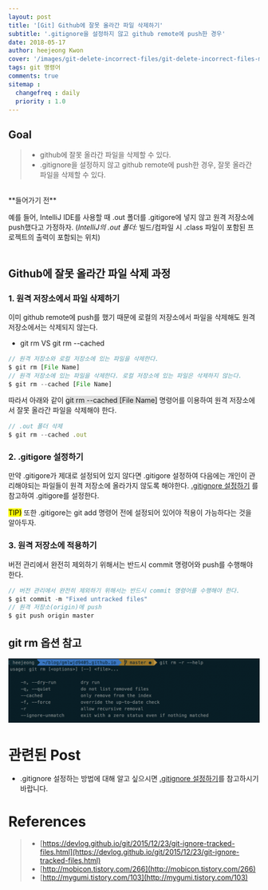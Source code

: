 ```yaml
---
layout: post
title: '[Git] Github에 잘못 올라간 파일 삭제하기'
subtitle: '.gitignore을 설정하지 않고 github remote에 push한 경우'
date: 2018-05-17
author: heejeong Kwon
cover: '/images/git-delete-incorrect-files/git-delete-incorrect-files-main.png'
tags: git 명령어
comments: true
sitemap :
  changefreq : daily
  priority : 1.0
---
```



## Goal
> - github에 잘못 올라간 파일을 삭제할 수 있다.
> - .gitignore을 설정하지 않고 github remote에 push한 경우, 잘못 올라간 파일을 삭제할 수 있다.

<br>
**들어가기 전**

예를 들어, IntelliJ IDE를 사용할 때 .out 폴더를 .gitigore에 넣지 않고 원격 저장소에 push했다고 가정하자.
(*IntelliJ의 .out 폴더:*  빌드/컴파일 시 .class 파일이 포함된 프로젝트의 출력이 포함되는 위치)
<br>
<br>


## Github에 잘못 올라간 파일 삭제 과정
### 1. 원격 저장소에서 파일 삭제하기

이미 github remote에 push를 했기 때문에 로컬의 저장소에서 파일을 삭제해도 원격 저장소에서는 삭제되지 않는다.
* git rm VS git rm --cached
~~~javascript
// 원격 저장소와 로컬 저장소에 있는 파일을 삭제한다.
$ git rm [File Name]
// 원격 저장소에 있는 파일을 삭제한다. 로컬 저장소에 있는 파일은 삭제하지 않는다.
$ git rm --cached [File Name]
~~~

따라서 아래와 같이 <span style="background-color: #e1e1e1">git rm --cached [File Name]</span> 명령어를 이용하여 원격 저장소에서 잘못 올라간 파일을 삭제해야 한다.

~~~javascript
// .out 폴더 삭제
$ git rm --cached .out
~~~

### 2. .gitigore 설정하기
만약 .gitigore가 제대로 설정되어 있지 않다면 .gitigore 설정하여 다음에는 개인이 관리해야되는 파일들이 원격 저장소에 올라가지 않도록 해야한다. [.gitignore 설정하기](https://gmlwjd9405.github.io/2017/10/06/make-gitignore-file.html) 를 참고하여 .gitigore를 설정한다.

<mark>TIP)</mark> 또한 .gitigore는 git add 명령어 전에 설정되어 있어야 적용이 가능하다는 것을 알아두자.

### 3. 원격 저장소에 적용하기
버전 관리에서 완전히 제외하기 위해서는 반드시 commit 명령어와 push를 수행해야 한다.

~~~javascript
// 버전 관리에서 완전히 제외하기 위해서는 반드시 commit 명령어를 수행해야 한다.
$ git commit -m "Fixed untracked files"
// 원격 저장소(origin)에 push
$ git push origin master
~~~


## git rm 옵션 참고
![](/images/git-delete-incorrect-files/rm-options.png)


# 관련된 Post
* .gitignore 설정하는 방법에 대해 알고 싶으시면 [.gitignore 설정하기](https://gmlwjd9405.github.io/2017/10/06/make-gitignore-file.html)를 참고하시기 바랍니다.


# References
> - [https://devlog.github.io/git/2015/12/23/git-ignore-tracked-files.html](https://devlog.github.io/git/2015/12/23/git-ignore-tracked-files.html)
> - [http://mobicon.tistory.com/266](http://mobicon.tistory.com/266)
> - [http://mygumi.tistory.com/103](http://mygumi.tistory.com/103)
